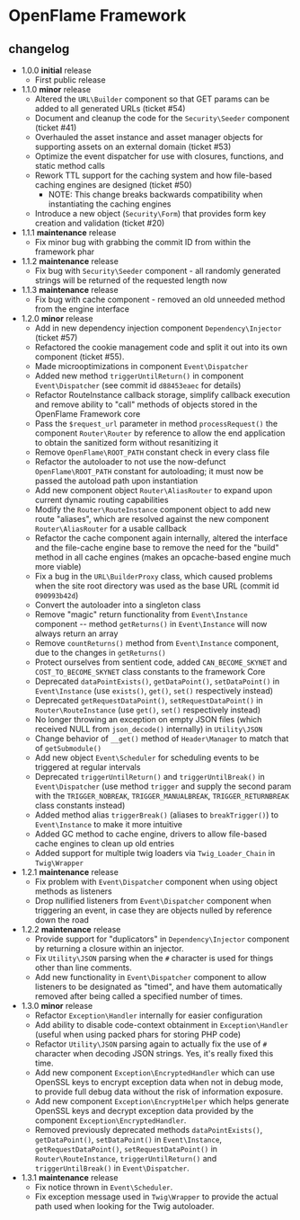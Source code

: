 # OpenFlame Framework

## changelog

 - 1.0.0 **initial** release
	 - First public release
 - 1.1.0 **minor** release
	 - Altered the `URL\Builder` component so that GET params can be added to all generated URLs (ticket #54)
	 - Document and cleanup the code for the `Security\Seeder` component (ticket #41)
	 - Overhauled the asset instance and asset manager objects for supporting assets on an external domain (ticket #53)
	 - Optimize the event dispatcher for use with closures, functions, and static method calls
	 - Rework TTL support for the caching system and how file-based caching engines are designed (ticket #50)
		- NOTE: This change breaks backwards compatibility when instantiating the caching engines
	 - Introduce a new object (`Security\Form`) that provides form key creation and validation (ticket #20)
 - 1.1.1 **maintenance** release
	 - Fix minor bug with grabbing the commit ID from within the framework phar
 - 1.1.2 **maintenance** release
	 - Fix bug with `Security\Seeder` component - all randomly generated strings will be returned of the requested length now
 - 1.1.3 **maintenance** release
	 - Fix bug with cache component - removed an old unneeded method from the engine interface
 - 1.2.0 **minor** release
	 - Add in new dependency injection component `Dependency\Injector` (ticket #57)
	 - Refactored the cookie management code and split it out into its own component (ticket #55).
	 - Made microoptimizations in component `Event\Dispatcher`
	 - Added new method `triggerUntilReturn()` in component `Event\Dispatcher` (see commit id `d88453eaec` for details)
	 - Refactor RouteInstance callback storage, simplify callback execution and remove ability to "call" methods of objects stored in the OpenFlame Framework core
	 - Pass the `$request_url` parameter in method `processRequest()` the component `Router\Router` by reference to allow the end application to obtain the sanitized form without resanitizing it
	 - Remove `OpenFlame\ROOT_PATH` constant check in every class file
	 - Refactor the autoloader to not use the now-defunct `OpenFlame\ROOT_PATH` constant for autoloading; it must now be passed the autoload path upon instantiation
	 - Add new component object `Router\AliasRouter` to expand upon current dynamic routing capabilities
	 - Modify the `Router\RouteInstance` component object to add new route "aliases", which are resolved against the new component `Router\AliasRouter` for a usable callback
	 - Refactor the cache component again internally, altered the interface and the file-cache engine base to remove the need for the "build" method  in all cache engines (makes an opcache-based engine much more viable)
	 - Fix a bug in the `URL\BuilderProxy` class, which caused problems when the site root directory was used as the base URL (commit id `090993b42d`)
	 - Convert the autoloader into a singleton class
	 - Remove "magic" return functionality from `Event\Instance` component -- method `getReturns()` in `Event\Instance` will now always return an array
	 - Remove `countReturns()` method from `Event\Instance` component, due to the changes in `getReturns()`
	 - Protect ourselves from sentient code, added `CAN_BECOME_SKYNET` and `COST_TO_BECOME_SKYNET` class constants to the framework Core
	 - Deprecated `dataPointExists()`, `getDataPoint()`, `setDataPoint()` in `Event\Instance` (use `exists()`, `get()`, `set()` respectively instead)
	 - Deprecated `getRequestDataPoint()`, `setRequestDataPoint()` in `Router\RouteInstance` (use `get()`, `set()` respectively instead)
	 - No longer throwing an exception on empty JSON files (which received NULL from `json_decode()` internally) in `Utility\JSON`
	 - Change behavior of `__get()` method of `Header\Manager` to match that of `getSubmodule()`
	 - Add new object `Event\Scheduler` for scheduling events to be triggered at regular intervals
	 - Deprecated `triggerUntilReturn()` and `triggerUntilBreak()` in `Event\Dispatcher` (use method `trigger` and supply the second param with the `TRIGGER_NOBREAK`, `TRIGGER_MANUALBREAK`, `TRIGGER_RETURNBREAK` class constants instead)
	 - Added method alias `triggerBreak()` (aliases to `breakTrigger()`) to `Event\Instance` to make it more intuitive
	 - Added GC method to cache engine, drivers to allow file-based cache engines to clean up old entries
	 - Added support for multiple twig loaders via `Twig_Loader_Chain` in `Twig\Wrapper`
 - 1.2.1 **maintenance** release
	 - Fix problem with `Event\Dispatcher` component when using object methods as listeners
	 - Drop nullified listeners from `Event\Dispatcher` component when triggering an event, in case they are objects nulled by reference down the road
 - 1.2.2 **maintenance** release
	 - Provide support for "duplicators" in `Dependency\Injector` component by returning a closure within an injector.
	 - Fix `Utility\JSON` parsing when the `#` character is used for things other than line comments.
	 - Add new functionality in `Event\Dispatcher` component to allow listeners to be designated as "timed", and have them automatically removed after being called a specified number of times.
 - 1.3.0 **minor** release
	 - Refactor `Exception\Handler` internally for easier configuration
	 - Add ability to disable code-context obtainment in `Exception\Handler` (useful when using packed phars for storing PHP code)
	 - Refactor `Utility\JSON` parsing again to actually fix the use of `#` character when decoding JSON strings.  Yes, it's really fixed this time.
	 - Add new component `Exception\EncryptedHandler` which can use OpenSSL keys to encrypt exception data when not in debug mode, to provide full debug data without the risk of information exposure.
	 - Add new component `Exception\EncryptHelper` which helps generate OpenSSL keys and decrypt exception data provided by the component `Exception\EncryptedHandler`.
	 - Removed previously deprecated methods  `dataPointExists()`, `getDataPoint()`, `setDataPoint()` in `Event\Instance`, `getRequestDataPoint()`, `setRequestDataPoint()` in `Router\RouteInstance`, `triggerUntilReturn()` and `triggerUntilBreak()` in `Event\Dispatcher`.
 - 1.3.1 **maintenance** release
	 - Fix notice thrown in `Event\Scheduler`.
	 - Fix exception message used in `Twig\Wrapper` to provide the actual path used when looking for the Twig autoloader.
